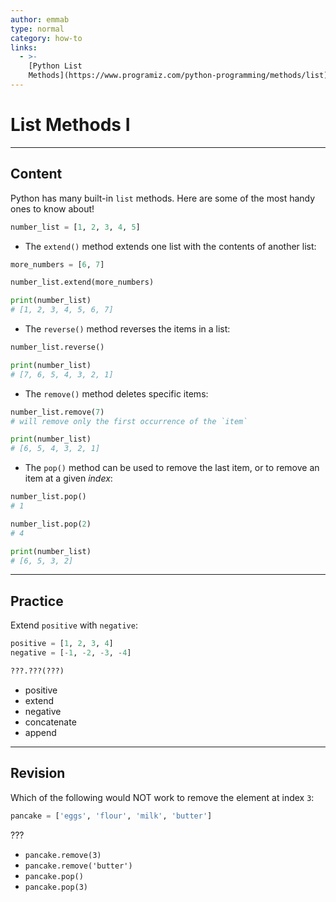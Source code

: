 ```yaml
---
author: emmab
type: normal
category: how-to
links:
  - >-
    [Python List
    Methods](https://www.programiz.com/python-programming/methods/list){website}
---
```


# List Methods I


---

## Content

Python has many built-in `list` methods. Here are some of the most handy ones to know about!

```python
number_list = [1, 2, 3, 4, 5]
```

- The `extend()` method extends one list with the contents of another list:

```python
more_numbers = [6, 7]

number_list.extend(more_numbers)

print(number_list)
# [1, 2, 3, 4, 5, 6, 7]
```

- The `reverse()` method reverses the items in a list:

```python
number_list.reverse()

print(number_list)
# [7, 6, 5, 4, 3, 2, 1]
```

- The `remove()` method deletes specific items:

```python
number_list.remove(7)
# will remove only the first occurrence of the `item`

print(number_list)
# [6, 5, 4, 3, 2, 1]
```

- The `pop()` method can be used to remove the last item, or to remove an item at a given *index*:

```python
number_list.pop()
# 1

number_list.pop(2)
# 4

print(number_list)
# [6, 5, 3, 2]
```


---

## Practice

Extend `positive` with `negative`:

```python
positive = [1, 2, 3, 4]
negative = [-1, -2, -3, -4]

???.???(???)
```

- positive
- extend
- negative
- concatenate
- append


---

## Revision

Which of the following would NOT work to remove the element at index `3`:

```python
pancake = ['eggs', 'flour', 'milk', 'butter']
```

???

- `pancake.remove(3)`
- `pancake.remove('butter')`
- `pancake.pop()`
- `pancake.pop(3)`
